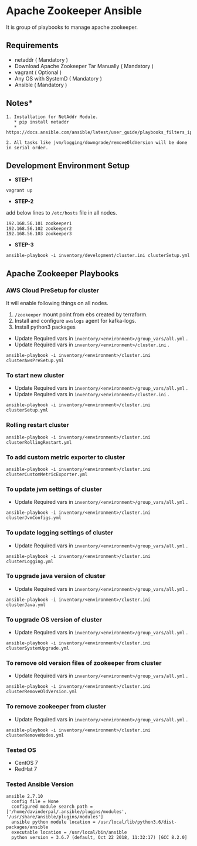# Apache Zookeeper Ansible

It is group of playbooks to manage apache zookeeper.

## **Requirements**
* netaddr ( Mandatory )
* Download Apache Zookeeper Tar Manually ( Mandatory )
* vagrant ( Optional )
* Any OS with SystemD ( Mandatory )
* Ansible ( Mandatory )

## **Notes***
```
1. Installation for NetAddr Module.
   * pip install netaddr
   * https://docs.ansible.com/ansible/latest/user_guide/playbooks_filters_ipaddr.html

2. All tasks like jvm/logging/downgrade/removeOldVersion will be done in serial order.
```

## **Development Environment Setup**
* **STEP-1**
```
vagrant up
```
* **STEP-2**

add below lines to `/etc/hosts` file in all nodes.
```
192.168.56.101 zookeeper1
192.168.56.102 zookeeper2
192.168.56.103 zookeeper3
```
* **STEP-3**
```
ansible-playbook -i inventory/development/cluster.ini clusterSetup.yml
```

## **Apache Zookeeper Playbooks**

### **AWS Cloud PreSetup for cluster**
It will enable following things on all nodes.

1. `/zookeeper` mount point from ebs created by terraform.
2. Install and configure `awslogs` agent for kafka-logs.
3. Install python3 packages

* Update Required vars in ```inventory/<environment>/group_vars/all.yml``` .
* Update Required vars in ```inventory/<environment>/cluster.ini``` .

```ansible-playbook -i inventory/<environment>/cluster.ini clusterAwsPreSetup.yml```

### **To start new cluster**
* Update Required vars in ```inventory/<environment>/group_vars/all.yml``` .
* Update Required vars in ```inventory/<environment>/cluster.ini``` .

```ansible-playbook -i inventory/<environment>/cluster.ini clusterSetup.yml```

### **Rolling restart cluster**

```ansible-playbook -i inventory/<environment>/cluster.ini clusterRollingRestart.yml```

### **To add custom metric exporter to cluster**

```ansible-playbook -i inventory/<environment>/cluster.ini clusterCustomMetricExporter.yml```

### **To update jvm settings of cluster**
* Update Required vars in ```inventory/<environment>/group_vars/all.yml``` .

```ansible-playbook -i inventory/<environment>/cluster.ini clusterJvmConfigs.yml```

### **To update logging settings of cluster**
* Update Required vars in ```inventory/<environment>/group_vars/all.yml``` .

```ansible-playbook -i inventory/<environment>/cluster.ini clusterLogging.yml```

### **To upgrade java version of cluster**
* Update Required vars in ```inventory/<environment>/group_vars/all.yml``` .

```ansible-playbook -i inventory/<environment>/cluster.ini clusterJava.yml```

### **To upgrade OS version of cluster**
* Update Required vars in ```inventory/<environment>/group_vars/all.yml``` .

```ansible-playbook -i inventory/<environment>/cluster.ini clusterSystemUpgrade.yml```

### **To remove old version files of zookeeper from cluster**
* Update Required vars in ```inventory/<environment>/group_vars/all.yml``` .

```ansible-playbook -i inventory/<environment>/cluster.ini clusterRemoveOldVersion.yml```

### **To remove zookeeper from cluster**
* Update Required vars in ```inventory/<environment>/group_vars/all.yml``` .

```ansible-playbook -i inventory/<environment>/cluster.ini clusterRemoveNodes.yml```

### **Tested OS**
* CentOS 7
* RedHat 7

### **Tested Ansible Version**
```
ansible 2.7.10
  config file = None
  configured module search path = ['/home/davinderpal/.ansible/plugins/modules', '/usr/share/ansible/plugins/modules']
  ansible python module location = /usr/local/lib/python3.6/dist-packages/ansible
  executable location = /usr/local/bin/ansible
  python version = 3.6.7 (default, Oct 22 2018, 11:32:17) [GCC 8.2.0]
```